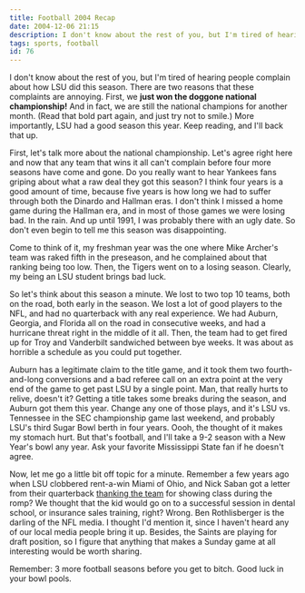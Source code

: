 ```yaml
---
title: Football 2004 Recap
date: 2004-12-06 21:15
description: I don't know about the rest of you, but I'm tired of hearing people complain about how LSU did this season.  There are two reasons that these complaints are annoying.  First, we <b>just won the doggone national championship!</b>  And in fact, we are still the national champions for another month.  (Read that bold part again, and just try not to smile.)  More importantly, LSU had a good season this year.  Keep reading, and I'll back that up.
tags: sports, football
id: 76
---
```

I don't know about the rest of you, but I'm tired of hearing people complain about how LSU did this season.  There are two reasons that these complaints are annoying.  First, we <b>just won the doggone national championship!</b>  And in fact, we are still the national champions for another month.  (Read that bold part again, and just try not to smile.)  More importantly, LSU had a good season this year.  Keep reading, and I'll back that up.

First, let's talk more about the national championship. Let's agree right here and now that any team that wins it all can't complain before four more seasons have come and gone.  Do you really want to hear Yankees fans griping about what a raw deal they got this season?  I think four years is a good amount of time, because five years is how long we had to suffer through both the Dinardo and Hallman eras.  I don't think I missed a home game during the Hallman era, and in most of those games we were losing bad.  In the rain.  And up until 1991, I was probably there with an ugly date.  So don't even begin to tell me this season was disappointing.

Come to think of it, my freshman year was the one where Mike Archer's team was raked fifth in the preseason, and he complained about that ranking being too low.  Then, the Tigers went on to a losing season.  Clearly, my being an LSU student brings bad luck.

So let's think about this season a minute.  We lost to two top 10 teams, both on the road, both early in the season.  We lost a lot of good players to the NFL, and had no quarterback with any real experience.  We had Auburn, Georgia, and Florida all on the road in consecutive weeks, and had a hurricane threat right in the middle of it all.  Then, the team had to get fired up for Troy and Vanderbilt sandwiched between bye weeks.  It was about as horrible a schedule as you could put together.

Auburn has a legitimate claim to the title game, and it took them two fourth-and-long conversions and a bad referee call on an extra point at the very end of the game to get past LSU by a single point.  Man, that really hurts to relive, doesn't it?  Getting a title takes some breaks during the season, and Auburn got them this year.  Change any one of those plays, and it's LSU vs. Tennessee in the SEC championship game last weekend, and probably LSU's third Sugar Bowl berth in four years.  Oooh, the thought of it makes my stomach hurt.  But that's football, and I'll take a 9-2 season with a New Year's bowl any year.  Ask your favorite Mississippi State fan if he doesn't agree.


Now, let me go a little bit off topic for a minute.  Remember a few years ago when LSU clobbered rent-a-win Miami of Ohio, and Nick Saban got a letter from their quarterback <a href="http://www.lsusports.net/article.cfm?ref=000F0897-FC3C-1D88-BC3C809F187EFD7F" target="top" class="mainbox">thanking the team</a> for showing class during the romp?  We thought that the kid would go on to a successful session in dental school, or insurance sales training, right?  Wrong.  Ben Rothlisberger is the darling of the NFL media.  I thought I'd mention it, since I haven't heard any of our local media people bring it up.  Besides, the Saints are playing for draft position, so I figure that anything that makes a Sunday game at all interesting would be worth sharing.

Remember:  3 more football seasons before you get to bitch.  Good luck in your bowl pools.
